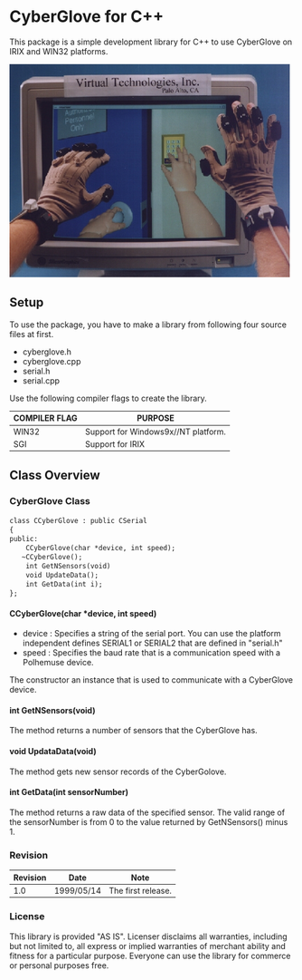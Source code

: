 # CyberGlove for C++

This package is a simple development library for C++ to use CyberGlove
on IRIX and WIN32 platforms. 

![CyberTouch](doc/img/vr_cbrtouch.jpg)

## Setup

To use the package, you have to make a library from following four
source files at first.

- cyberglove.h
- cyberglove.cpp
- serial.h
- serial.cpp

Use the following compiler flags to create the library.

COMPILER FLAG | PURPOSE
---|---
WIN32 | Support for Windows9x//NT platform.
SGI | Support for IRIX

## Class Overview

### CyberGlove Class

```
class CCyberGlove : public CSerial
{
public:
    CCyberGlove(char *device, int speed);
   ~CCyberGlove();
    int GetNSensors(void)
    void UpdateData();
    int GetData(int i);
};
```

#### CCyberGlove(char \*device, int speed)

- device : Specifies a string of the serial port. You can use the platform independent defines SERIAL1 or SERIAL2 that are defined in "serial.h"
- speed : Specifies the baud rate that is a communication speed with a Polhemuse device.

The constructor an instance that is used to communicate with a CyberGlove device.

#### int GetNSensors(void)

The method returns a number of sensors that the CyberGlove has.

#### void UpdataData(void)

The method gets new sensor records of the CyberGolove.

#### int GetData(int sensorNumber)

The method returns a raw data of the specified sensor. The valid range of the sensorNumber is from 0 to the value returned by GetNSensors() minus 1.

### Revision

Revision | Date | Note
---|---|---
1.0 | 1999/05/14 | The first release.

### License

This library is provided "AS IS". Licenser disclaims all warranties,
including but not limited to, all express or implied warranties of
merchant ability and fitness for a particular purpose. Everyone can use
the library for commerce or personal purposes free.

